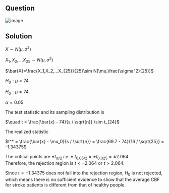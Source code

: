 ## Question

![image](https://github.com/user-attachments/assets/406012df-916b-4c06-9378-08f4f2a6cbbc)

## Solution
$X\sim N(\mu,\sigma^2)$

$X_1,X_2,…X_{25}\sim N(\mu,\sigma^2)$

$\bar{X}=\frac{X_1,X_2,…X_{25}}{25}\sim N(\mu,\frac{\sigma^2}{25})$

$H_0: \mu = 74$

$H_a: \mu \neq 74$
  
$\alpha=0.05$
  
The test statistic and its sampling distribution is  

$\quad t = \frac{\bar{x} - 74}{s / \sqrt{n}} \sim t_{24}$
     
The realized statistic  

$t^* = \frac{\bar{x} - \mu_0}{s / \sqrt{n}} = \frac{69.7 - 74}{16 / \sqrt{25}} = -1.34375$
     
The critical points are $\pm t_{\alpha / 2} \ i.e. \pm t_{0.05 / 2} = \pm t_{0.025} = \pm 2.064$  
Therefore, the rejection region is $t < -2.064$ or $t > 2.064$.
     
Since $t = -1.34375$ does not fall into the rejection region, $H_0$ is not rejected, which means there is no sufficient evidence to show that the average CBF for stroke patients is different from that of healthy people.
